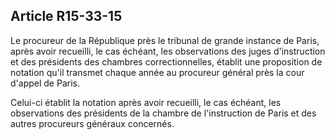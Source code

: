 Article R15-33-15
----
Le procureur de la République près le tribunal de grande instance de Paris,
après avoir recueilli, le cas échéant, les observations des juges d'instruction
et des présidents des chambres correctionnelles, établit une proposition de
notation qu'il transmet chaque année au procureur général près la cour d'appel
de Paris.

Celui-ci établit la notation après avoir recueilli, le cas échéant, les
observations des présidents de la chambre de l'instruction de Paris et des
autres procureurs généraux concernés.
